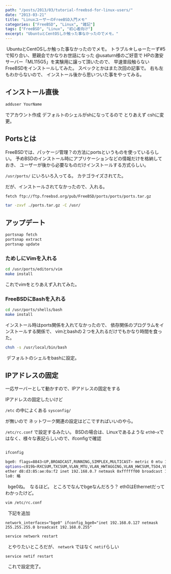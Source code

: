 ```yaml
---
path: "/posts/2013/03/tutorial-freebsd-for-linux-users/"
date: "2013-03-21"
title: "LinuxユーザーのFreeBSD入門メモ"
categories: ["FreeBSD", "Linux", "雑記"]
tags: ["FreeBSD", "Linux", "初心者向け"]
excerpt: "UbuntuとCentOSしか触った事なかったのでメモ。"
---
```


 UbuntuとCentOSしか触った事なかったのでメモ。 トラブル☆しゅーたーず#5で知り合い、懇親会でかなりお世話になった @usaturn様のご好意で HPの激安サーバー「ML115G5」を実験用に譲って頂いたので、 早速普段触らないFreeBSDをインストールしてみた。 スペックとかはまた次回の記事で。 右も左もわからないので、 インストール後から思いついた事をやってみる。

## インストール直後

```sh
adduser YourName
```
でアカウント作成 デフォルトのシェルがshになってるので とりあえず cshに変更。

## Portsとは

FreeBSDでは、パッケージ管理？の方法にportsというものを使っているらしい。 予めBSDのインストール時にアプリケーションなどの情報だけを格納しておき、 ユーザーが後から必要なものだけインストールする方式らしい。

`/usr/ports/` にいろいろ入ってる。 カテゴライズされてた。 

だが、インストールされてなかったので、入れる。

```bash
fetch ftp://ftp.freebsd.org/pub/FreeBSD/ports/ports/ports.tar.gz 

tar -zxvf ./ports.tar.gz -C /usr/
```

## アップデート

```bash
portsnap fetch 
portsnap extract 
portsnap update
```

### ためしにVimを入れる

```bash
cd /usr/ports/editors/vim 
make install
```

これでvimをとりあえず入れてみた。

### FreeBSDにBashを入れる

```bash
cd /usr/ports/shells/bash 
make install
```

インストール時はports関係を入れてなかったので、 依存関係のプログラムをインストールする関係で、 vimとbashの２つを入れるだけでもかなり時間を食った。

```bash
chsh -s /usr/local/bin/bash
```

 デフォルトのシェルをbashに設定。

## IPアドレスの固定

一応サーバーとして動かすので、IPアドレスの固定をする

IPアドレスの固定したいけど

`/etc` の中によくある `sysconfig/`

が無いので ネットワーク関連の設定はどこですればいいのやら。

`/etc/rc.conf` で設定するみたい。 BSDの場合は、Linuxであるような `eth0~x`ではなく、様々な表記らしいので、ifconfigで確認

```bash

ifconfig

bge0: flags=8843<UP,BROADCAST,RUNNING,SIMPLEX,MULTICAST> metric 0 mtu 1500 
options=c019b<RXCSUM,TXCSUM,VLAN_MTU,VLAN_HWTAGGING,VLAN_HWCSUM,TSO4,VLAN_HWTSO,LINKSTATE> 
ether d8:d3:85:ae:0a:f2 inet 192.168.0.7 netmask 0xffffff00 broadcast 192.168.0.255 nd6 options=29<PERFORMNUD,IFDISABLED,AUTO_LINKLOCAL> media: Ethernet autoselect (100baseTX <full-duplex>) status: active 
lo0: 略

```
  bge0ね。　なるほど。 ところでなんでbgeなんだろう？ eth0はEthernetだってわかったけど。

```bash
vim /etc/rc.conf
```

  下記を追加

`network_interfaces="bge0" ifconfig_bge0="inet 192.168.0.127 netmask 255.255.255.0 broadcast 192.168.0.255"`

```bash
service network restart
```

  とやりたいところだが、 `network` ではなく `netif`らしい

```bash
service netif restart
```
  これで設定完了。